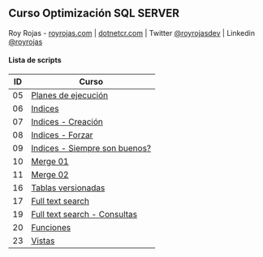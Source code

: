 ## Curso Optimización SQL SERVER

Roy Rojas - [royrojas.com](https://www.royrojas.com) | [dotnetcr.com](https://www.dotnetcr.com) | Twitter [@royrojasdev](https://twitter.com/royrojasdev) | Linkedin [@royrojas](linkedin.com/in/royrojas)

#### Lista de scripts

| ID  | Curso                                                                                                     |
| --- | --------------------------------------------------------------------------------------------------------- |
| 05  | [Planes de ejecución](https://github.com/royrojas/Platzi-SQL-Optimizacion/tree/05-plan-ejec)              |
| 06  | [Indices](https://github.com/royrojas/Platzi-SQL-Optimizacion/tree/06-indices)                            |
| 07  | [Indices - Creación](https://github.com/royrojas/Platzi-SQL-Optimizacion/tree/07-creacion-indices)        |
| 08  | [Indices - Forzar](https://github.com/royrojas/Platzi-SQL-Optimizacion/tree/08-indices-forzar)            |
| 09  | [Indices - Siempre son buenos?](https://github.com/royrojas/Platzi-SQL-Optimizacion/tree/09-indices-siempre-son-buenos) |
| 10  | [Merge 01](https://github.com/royrojas/Platzi-SQL-Optimizacion/tree/10-merge)                             |
| 11  | [Merge 02](https://github.com/royrojas/Platzi-SQL-Optimizacion/tree/11-merge-02)                          |
| 16  | [Tablas versionadas](https://github.com/royrojas/Platzi-SQL-Optimizacion/tree/16-tablas-versionadas)      |
| 17  | [Full text search](https://github.com/royrojas/Platzi-SQL-Optimizacion/tree/17-full-text-search)          |
| 19  | [Full text search - Consultas](https://github.com/royrojas/Platzi-SQL-Optimizacion/tree/19-fts-consultas) |
| 20  | [Funciones](https://github.com/royrojas/Platzi-SQL-Optimizacion/tree/20-funciones)                        |
| 23  | [Vistas](https://github.com/royrojas/Platzi-SQL-Optimizacion/tree/23-vistas)                              |



  






